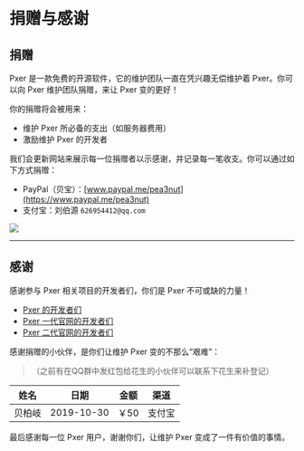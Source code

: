 # 捐赠与感谢

## 捐赠

Pxer 是一款免费的开源软件，它的维护团队一直在凭兴趣无偿维护着 Pxer。你可以向 Pxer 维护团队捐赠，来让 Pxer 变的更好！

你的捐赠将会被用来：

- 维护 Pxer 所必备的支出（如服务器费用）
- 激励维护 Pxer 的开发者

我们会更新网站来展示每一位捐赠者以示感谢，并记录每一笔收支。你可以通过如下方式捐赠：

- PayPal（贝宝）：[www.paypal.me/pea3nut](https://www.paypal.me/pea3nut)
- 支付宝：刘伯源 `626954412@qq.com`

<img style="max-width: 400px" src="/images/alipay-qrcode.jpg" />

---

## 感谢

感谢参与 Pxer 相关项目的开发者们，你们是 Pxer 不可或缺的力量！

- [Pxer 的开发者们](https://github.com/FoXZilla/Pxer/graphs/contributors) 
- [Pxer 一代官网的开发者们](https://github.com/pea3nut/pxer-homepage/graphs/contributors) 
- [Pxer 二代官网的开发者们](https://github.com/pea3nut/pxer-homepage-2/graphs/contributors) 

感谢捐赠的小伙伴，是你们让维护 Pxer 变的不那么“艰难”：

> （之前有在QQ群中发红包给花生的小伙伴可以联系下花生来补登记）

| 姓名 | 日期 | 金额 | 渠道 |
| --- | --- | --- | --- |
| 贝柏岐 | 2019-10-30 | ￥50 | 支付宝 |


最后感谢每一位 Pxer 用户，谢谢你们，让维护 Pxer 变成了一件有价值的事情。

